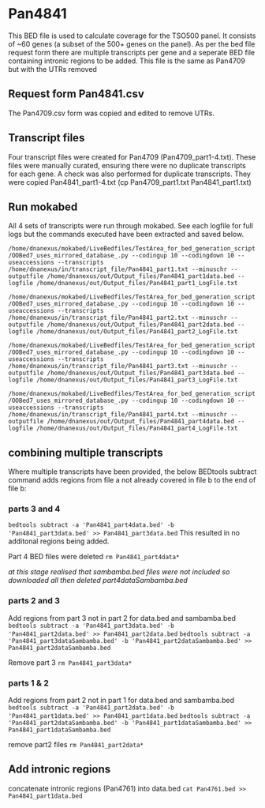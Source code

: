 # Pan4841
This BED file is used to calculate coverage for the TSO500 panel.
It consists of ~60 genes (a subset of the 500+ genes on the panel).
As per the bed file request form there are multiple transcripts per gene and a seperate BED file containing intronic regions to be added.
This file is the same as Pan4709 but with the UTRs removed

## Request form Pan4841.csv
The Pan4709.csv form was copied and edited to remove UTRs.

## Transcript files
Four transcript files were created for Pan4709 (Pan4709_part1-4.txt). These files were manually curated, ensuring there were no duplicate transcripts for each gene. A check was also performed for duplicate transcripts. They were copied Pan4841_part1-4.txt (cp Pan4709_part1.txt Pan4841_part1.txt)

## Run mokabed
All 4 sets of transcripts were run through mokabed. See each logfile for full logs but the commands executed have been extracted and saved below.

`/home/dnanexus/mokabed/LiveBedfiles/TestArea_for_bed_generation_script/OOBed7_uses_mirrored_database_.py --codingup 10 --codingdown 10 --useaccessions --transcripts /home/dnanexus/in/transcript_file/Pan4841_part1.txt --minuschr --outputfile /home/dnanexus/out/Output_files/Pan4841_part1data.bed --logfile /home/dnanexus/out/Output_files/Pan4841_part1_LogFile.txt `

`/home/dnanexus/mokabed/LiveBedfiles/TestArea_for_bed_generation_script/OOBed7_uses_mirrored_database_.py --codingup 10 --codingdown 10 --useaccessions --transcripts /home/dnanexus/in/transcript_file/Pan4841_part2.txt --minuschr --outputfile /home/dnanexus/out/Output_files/Pan4841_part2data.bed --logfile /home/dnanexus/out/Output_files/Pan4841_part2_LogFile.txt `

`/home/dnanexus/mokabed/LiveBedfiles/TestArea_for_bed_generation_script/OOBed7_uses_mirrored_database_.py --codingup 10 --codingdown 10 --useaccessions --transcripts /home/dnanexus/in/transcript_file/Pan4841_part3.txt --minuschr --outputfile /home/dnanexus/out/Output_files/Pan4841_part3data.bed --logfile /home/dnanexus/out/Output_files/Pan4841_part3_LogFile.txt `

`/home/dnanexus/mokabed/LiveBedfiles/TestArea_for_bed_generation_script/OOBed7_uses_mirrored_database_.py --codingup 10 --codingdown 10 --useaccessions --transcripts /home/dnanexus/in/transcript_file/Pan4841_part4.txt --minuschr --outputfile /home/dnanexus/out/Output_files/Pan4841_part4data.bed --logfile /home/dnanexus/out/Output_files/Pan4841_part4_LogFile.txt `

## combining multiple transcripts
Where multiple transcripts have been provided, the below BEDtools subtract command adds regions from file a not already covered in file b to the end of file b:

### parts 3 and 4
`bedtools subtract -a 'Pan4841_part4data.bed' -b 'Pan4841_part3data.bed' >> Pan4841_part3data.bed`
This resulted in no additonal regions being added.

Part 4 BED files were deleted
`rm Pan4841_part4data*`

*at this stage realised that sambamba.bed files were not included so downloaded all then deleted part4dataSambamba.bed*

### parts 2 and 3
Add regions from part 3 not in part 2 for data.bed and sambamba.bed
`bedtools subtract -a 'Pan4841_part3data.bed' -b 'Pan4841_part2data.bed' >> Pan4841_part2data.bed`
`bedtools subtract -a 'Pan4841_part3dataSambamba.bed' -b 'Pan4841_part2dataSambamba.bed' >> Pan4841_part2dataSambamba.bed`

Remove part 3
`rm Pan4841_part3data*`

### parts 1 & 2
Add regions from part 2 not in part 1 for data.bed and sambamba.bed
`bedtools subtract -a 'Pan4841_part2data.bed' -b 'Pan4841_part1data.bed' >> Pan4841_part1data.bed`
`bedtools subtract -a 'Pan4841_part2dataSambamba.bed' -b 'Pan4841_part1dataSambamba.bed' >> Pan4841_part1dataSambamba.bed`

remove part2 files
`rm Pan4841_part2data*`

## Add intronic regions
concatenate intronic regions (Pan4761) into data.bed
`cat Pan4761.bed >> Pan4841_part1data.bed `